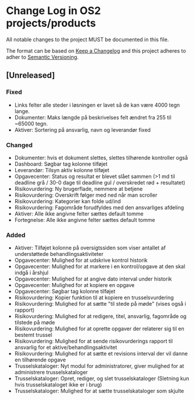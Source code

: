 # Change Log in OS2 projects/products

All notable changes to the project MUST be documented in this file.

The format can be based on [Keep a Changelog](http://keepachangelog.com/)
and this project adheres to adher to [Semantic Versioning](http://semver.org/).

## [Unreleased]

### Fixed

- Links felter alle steder i løsningen er lavet så de kan være 4000 tegn lange.
- Dokumenter: Maks længde på beskrivelses felt ændret fra 255 til ~65000 tegn.
- Aktiver: Sortering på ansvarlig, navn og leverandør fixed

### Changed

- Dokumenter: hvis et dokument slettes, slettes tilhørende kontroller også 
- Dashboard: Søgbar tag kolonne tilføjet 
- Leverandør: Tilsyn aktiv kolonne tilføjet
- Opgavecenter: Status og resultat er blevet slået sammen (>1 md til deadline grå / 30-0 dage til deadline gul / overskredet rød + resultatet)
- Risikovurdering: Ny brugerflade, nemmere at betjene
- Risikovurdering: Overskrift følger med ned når man scroller
- Risikovurdering: Kategorier kan folde ud/ind
- Risikovurdering: Fagområde forudfyldes med den ansvarliges afdeling
- Aktiver: Alle ikke angivne felter sættes default tomme
- Fortegnelse: Alle ikke angivne felter sættes default tomme

### Added
- Aktiver: Tilføjet kolonne på oversigtssiden som viser antallet af understøttede behandlingsaktiviteter
- Opgavecenter: Mulighed for at udskrive kontrol historik
- Opgavecenter: Mulighed for at markere i en kontrol/opgave at den skal indgå i årshjul
- Opgavecenter: Mulighed for at angive dato interval under historik
- Opgavecenter: Mulighed for at kopiere en opgave
- Opgavecenter: Søgbar tag kolonne tilføjet
- Risikovurdering: Kopier funktion til at kopiere en trusselsvurdering
- Risikovurdering: Mulighed for at sætte "til stede på møde" (vises også i rapport)
- Risikovurdering: Mulighed for at redigere, titel, ansvarlig, fagområde og tilstede på møde
- Risikovurdering: Mulighed for at oprette opgaver der relaterer sig til en bestemt trussel
- Risikovurdering: Mulighed for at sende risikovurderings rapport til ansvarlig for et aktive/behandlingsaktivitet
- Risikovurdering: Mulighed for at sætte et revisions interval der vil danne en tilhørende opgave
- Trusselskataloger: Nyt modul for administratorer, giver mulighed for at administrere trusselskataloger 
- Trusselskataloger: Opret, rediger, og slet trusselskataloger (Sletning kun hvis trusselskataloget ikke er i brug)
- Trusselskataloger: Mulighed for at sætte trusselskataloger som skjulte
